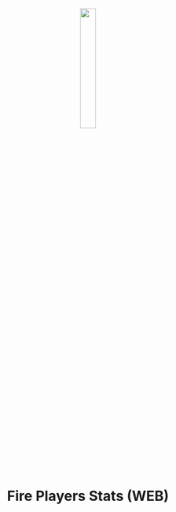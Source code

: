 <h1 align="center">
    <img src="https://hlmod.ru/attachments/fps_biglogo-png.60079" height="25%" width="25%" />
    <br />
    Fire Players Stats (WEB)
</h1>
